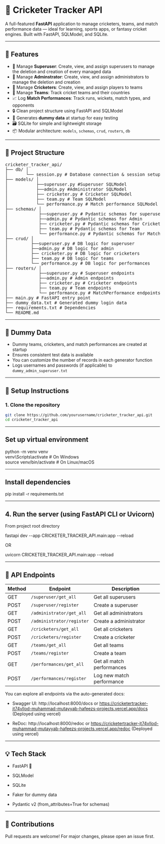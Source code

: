 # 🏏 Cricketer Tracker API

A full-featured **FastAPI** application to manage cricketers, teams, and match performance data — ideal for learning, sports apps, or fantasy cricket engines. Built with FastAPI, SQLModel, and SQLite.

---

## 🚀 Features

- 👤 Manage **Superuser**: Create, view, and assign superusers to manage the deletion and creation of every managed data
- 👤 Manage **Adminstrator**: Create, view, and assign administrators to manage the deletion and creation
- 👤 Manage **Cricketers**: Create, view, and assign players to teams
- 🧢 Manage **Teams**: Track cricket teams and their countries
- 📈 Log **Match Performances**: Track runs, wickets, match types, and opponents
- 🔒 Clean project structure using FastAPI and SQLModel
- 🧪 Generates **dummy data** at startup for easy testing
- 🗃️ SQLite for simple and lightweight storage
- 📦 Modular architecture: `models`, `schemas`, `crud`, `routers`, `db`

---

## 📁 Project Structure

<pre>
cricketer_tracker_api/  
├── db/ │  
│       └── session.py # Database connection & session setup  
├── models/ │  
│           ├──superuser.py #Superuser SQLModel
│           ├──admin.py #Administrator SQLModel
│           ├── cricketer.py # Cricketer SQLModel  
│           ├── team.py # Team SQLModel  
│           └── performance.py # Match performance SQLModel  
├── schemas/ │  
│            ├──superuser.py # Pydantic schemas for superuser 
│            ├──admin.py # Pydantic schemas for Admin
│            ├── cricketer.py # Pydantic schemas for Cricketer  
│            ├── team.py # Pydantic schemas for Team  
│            └── performance.py # Pydantic schemas for MatchPerformance  
├── crud/ │  
│         ├──superuser.py # DB logic for superuser
│         ├──admin.py # DB logic for admin
│         ├── cricketer.py # DB logic for cricketers  
│         ├── team.py # DB logic for teams  
│         └── performance.py # DB logic for performances  
├── routers/ │  
│            ├──superuser.py # Superuser endpoints
│            ├──admin.py # Admin endpoints
│            ├── cricketer.py # Cricketer endpoints  
│            ├── team.py # Team endpoints  
│            └── performance.py # MatchPerformance endpoints  
├── main.py # FastAPI entry point  
├── dummy_data.txt # Generated dummy login data  
├── requirements.txt # Dependencies  
└── README.md
</pre>

---

## 🧪 Dummy Data

- Dummy teams, cricketers, and match performances are created at startup
- Ensures consistent test data is available
- You can customize the number of records in each generator function
- Logs usernames and passwords (if applicable) to `dummy_admin_superuser.txt`

---

## 🔧 Setup Instructions

### 1. Clone the repository

```bash
git clone https://github.com/yourusername/cricketer_tracker_api.git
cd cricketer_tracker_api
```

---

## Set up virtual environment

python -m venv venv  
venv\Scripts\activate # On Windows  
source venv/bin/activate # On Linux/macOS

---

## Install dependencies

pip install -r requirements.txt

---

## 4. Run the server (using FastAPI CLI or Uvicorn)

From project root directory

fastapi dev --app CRICKETER_TRACKER_API.main:app --reload

OR

uvicorn CRICKETER_TRACKER_API.main:app --reload

---

## 🧠 API Endpoints

| Method | Endpoint                  | Description                |
| ------ | ------------------------- | -------------------------- |
| GET    | `/superuser/get_all`      | Get all superusers         |
| POST   | `/superuser/register`     | Create a superuser         |
| GET    | `/administrator/get_all`  | Get all administrators     |
| POST   | `/administrator/register` | Create a administrator     |
| GET    | `/cricketers/get_all`     | Get all cricketers         |
| POST   | `/cricketers/register`    | Create a cricketer         |
| GET    | `/teams/get_all`          | Get all teams              |
| POST   | `/teams/register`         | Create a team              |
| GET    | `/performances/get_all`   | Get all match performances |
| POST   | `/performances/register`  | Log new match performance  |

You can explore all endpoints via the auto-generated docs:

- Swagger UI: http://localhost:8000/docs or https://cricketertracker-jt74vllod-muhammad-mutayyab-hafeezs-projects.vercel.app/docs (Deployed using vercel)

- ReDoc: http://localhost:8000/redoc or https://cricketertracker-jt74vllod-muhammad-mutayyab-hafeezs-projects.vercel.app/redoc (Deployed using vercel)

---

## 💡 Tech Stack

- FastAPI 🚀

- SQLModel

- SQLite

- Faker for dummy data

- Pydantic v2 (from_attributes=True for schemas)

---

## 🤝 Contributions

Pull requests are welcome! For major changes, please open an issue first.
